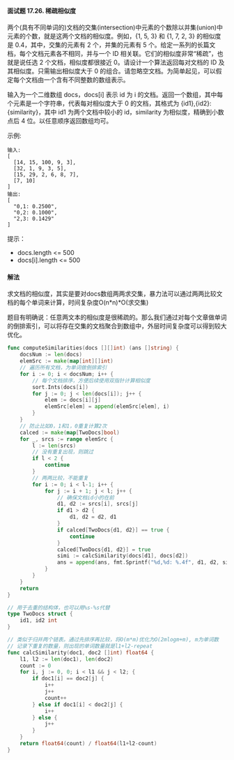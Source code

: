 #### 面试题 17.26. 稀疏相似度
两个(具有不同单词的)文档的交集(intersection)中元素的个数除以并集(union)中元素的个数，就是这两个文档的相似度。例如，{1, 5, 3} 和 {1, 7, 2, 3} 的相似度是 0.4，其中，交集的元素有 2 个，并集的元素有 5 个。给定一系列的长篇文档，每个文档元素各不相同，并与一个 ID 相关联。它们的相似度非常“稀疏”，也就是说任选 2 个文档，相似度都很接近 0。请设计一个算法返回每对文档的 ID 及其相似度。只需输出相似度大于 0 的组合。请忽略空文档。为简单起见，可以假定每个文档由一个含有不同整数的数组表示。

输入为一个二维数组 docs，docs[i] 表示 id 为 i 的文档。返回一个数组，其中每个元素是一个字符串，代表每对相似度大于 0 的文档，其格式为 {id1},{id2}: {similarity}，其中 id1 为两个文档中较小的 id，similarity 为相似度，精确到小数点后 4 位。以任意顺序返回数组均可。

示例:
```
输入: 
[
  [14, 15, 100, 9, 3],
  [32, 1, 9, 3, 5],
  [15, 29, 2, 6, 8, 7],
  [7, 10]
]
输出:
[
  "0,1: 0.2500",
  "0,2: 0.1000",
  "2,3: 0.1429"
]
```
提示：

- docs.length <= 500
- docs[i].length <= 500

#### 解法
求文档的相似度，其实是要对docs数组两两求交集，暴力法可以通过两两比较文档的每个单词来计算，时间复杂度O(n*n)*O(求交集)

题目有明确说：任意两文本的相似度是很稀疏的。那么我们通过对每个文章做单词的倒排索引，可以将存在交集的文档聚合到数组中，外层时间复杂度可以得到较大优化。

```go
func computeSimilarities(docs [][]int) (ans []string) {
	docsNum := len(docs)
	elemSrc := make(map[int][]int)
	// 遍历所有文档，为单词做倒排索引
	for i := 0; i < docsNum; i++ {
		// 每个文档排序，方便后续使用双指针计算相似度
		sort.Ints(docs[i])
		for j := 0; j < len(docs[i]); j++ {
			elem := docs[i][j]
			elemSrc[elem] = append(elemSrc[elem], i)
		}
	}
	// 防止比如0，1和1，0重复计算2次
	calced := make(map[TwoDocs]bool)
	for _, srcs := range elemSrc {
		l := len(srcs)
		// 没有重复出现，则跳过
		if l < 2 {
			continue
		}
		// 两两比较，不能重复
		for i := 0; i < l-1; i++ {
			for j := i + 1; j < l; j++ {
				// 确保文档id小的在前
				d1, d2 := srcs[i], srcs[j]
				if d1 > d2 {
					d1, d2 = d2, d1
				}
				if calced[TwoDocs{d1, d2}] == true {
					continue
				}
				calced[TwoDocs{d1, d2}] = true
				simi := calcSimilarity(docs[d1], docs[d2])
				ans = append(ans, fmt.Sprintf("%d,%d: %.4f", d1, d2, simi+1e-9))
			}
		}
	}
	return
}

// 用于去重的结构体，也可以用%s-%s代替
type TwoDocs struct {
	id1, id2 int
}

// 类似于归并两个链表。通过先排序再比较，将O(m*m)优化为O(2mlogm+m), m为单词数
// 记录下重复的数量，则出现的单词数量就是l1+l2-repeat
func calcSimilarity(doc1, doc2 []int) float64 {
	l1, l2 := len(doc1), len(doc2)
	count := 0
	for i, j := 0, 0; i < l1 && j < l2; {
		if doc1[i] == doc2[j] {
			i++
			j++
			count++
		} else if doc1[i] < doc2[j] {
			i++
		} else {
			j++
		}
	}
	return float64(count) / float64(l1+l2-count)
}
```